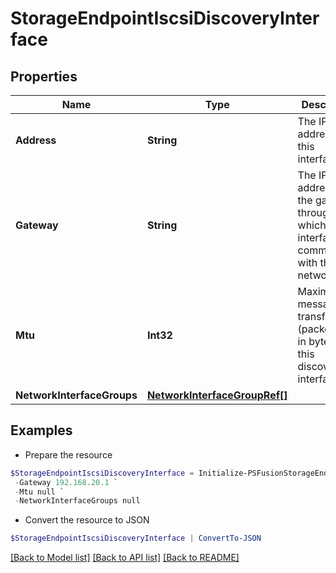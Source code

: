 # StorageEndpointIscsiDiscoveryInterface
## Properties

Name | Type | Description | Notes
------------ | ------------- | ------------- | -------------
**Address** | **String** | The IPv4 address for this interface. | 
**Gateway** | **String** | The IPv4 address of the gateway through which this interface will communicate with the network. | [optional] 
**Mtu** | **Int32** | Maximum message transfer unit (packet) size in bytes for this discovery interface. | [optional] 
**NetworkInterfaceGroups** | [**NetworkInterfaceGroupRef[]**](NetworkInterfaceGroupRef.md) |  | [optional] 

## Examples

- Prepare the resource
```powershell
$StorageEndpointIscsiDiscoveryInterface = Initialize-PSFusionStorageEndpointIscsiDiscoveryInterface  -Address 192.168.20.101/24 `
 -Gateway 192.168.20.1 `
 -Mtu null `
 -NetworkInterfaceGroups null
```

- Convert the resource to JSON
```powershell
$StorageEndpointIscsiDiscoveryInterface | ConvertTo-JSON
```

[[Back to Model list]](../README.md#documentation-for-models) [[Back to API list]](../README.md#documentation-for-api-endpoints) [[Back to README]](../README.md)

